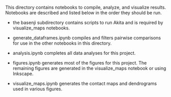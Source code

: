 This directory contains notebooks to compile, analyze, and visualize results. Notebooks are described and listed below in the order they should be run.

- the basenji subdirectory contains scripts to run Akita and is required by visualize_maps notebooks.

- generate_dataframes.ipynb compiles and filters pairwise comparisons for use in the other notebooks in this directory.

- analysis.ipynb completes all data analyses for this project.

- figures.ipynb generates most of the figures for this project. The remaining figures are generated in the visualize_maps notebook or using Inkscape.

- visualize_maps.ipynb generates the contact maps and dendrograms used in various figures.